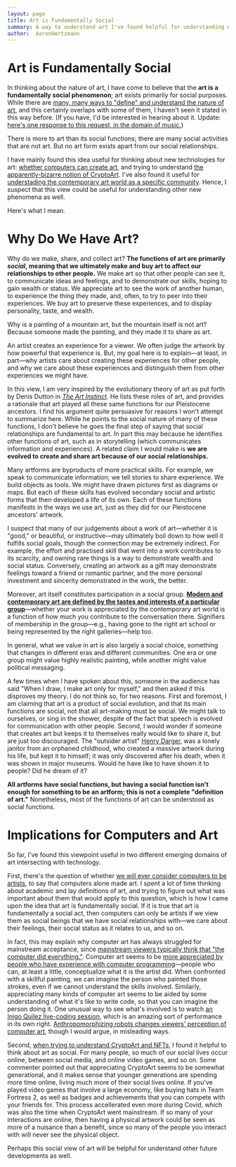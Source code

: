 ```yaml
---
layout: page
title: Art is Fundamentally Social
summary: A way to understand art I've found helpful for understanding new artistic technologies
author:  AaronHertzmann
---
```




# Art is Fundamentally Social

In thinking about the nature of art, I have come to believe that the **art is a fundamentally social phenomenon**; art exists  primarily  for social purposes. While there are [many, many ways to "define" and understand the nature of art](/2020/05/19/wiwia.html), and this certainly overlaps with some of them, I haven't seen it stated in this way before.  (If you have, I'd be interested in hearing about it. Update: [here's one response to this request, in the domain of music.](https://twitter.com/amy_tabb/status/1374059970757558278?s=20))

There is more to art than its social functions; there are many social activities that are not art. But no art form exists apart from our social relationships.

I have mainly found this idea useful for thinking about new technologies for art: [whether computers can create art](https://cacm.acm.org/magazines/2020/5/244330-computers-do-not-make-art-people-do/fulltext), and trying to understand [the apparently-bizarre notion of CryptoArt](https://theconversation.com/why-would-anyone-buy-crypto-art-let-alone-spend-millions-on-whats-essentially-a-link-to-a-jpeg-file-157115). 
I've also found it useful for [understading the contemporary art world as a specific community](/2020/06/08/wica.html).
Hence, I suspect that this view could be useful for understanding other new phenomena as well.

Here's what I mean.



Why Do We Have Art?
====

Why do we make, share, and collect art? **The functions of art are primarily _social_, meaning that we ultimately make and buy art to affect our relationships to other people.** We make art so that other people can see it, to communicate ideas and feelings, and to demonstrate our skills, hoping to gain wealth or status. We appreciate art to see the work of another human, to experience the thing they made, and, often, to try to peer into their experiences. We buy art to preserve these experiences, and to display personality, taste, and wealth.

Why is a painting of a mountain art, but the mountain itself is not art? Because someone made the painting, and they made it to share as art.

An artist creates an experience for a viewer. We often judge the artwork by how powerful that experience is. But, my goal here is to explain—at least, in part—why artists care about creating these experiences for other people, and why we care about these experiences and distinguish them from other experiences we might have.

In this view, I am very inspired by the evolutionary theory of art as put forth by Denis Dutton in [_The Art Instinct_](https://www.bloomsbury.com/us/the-art-instinct-9781608190553/). He lists these roles of art, and provides a rationale that art played all these same functions for our Pleistocene ancestors. I find his argument quite persuasive for reasons I won't attempt to summarize here. While he points to the social nature of many of these functions, I don't believe he goes the final step of saying that social relationships are fundamental to art. In part this may because he identifies other functions of art, such as in storytelling (which communicates information and experiences).  A related claim I would make is **we are evolved to create and share art because of our social relationships.**

Many artforms are byproducts of more practical skills. For example, we speak to communicate information; we tell stories to share experience. We build objects as tools. We might have drawn pictures first as diagrams or maps.  But each of these skills has evolved secondary social and artistic forms that then developed a life of its own.  Each of these functions manifests in the ways we  use art, just as they did for our Pleistocene ancestors' artwork.

I suspect that many of our judgements about a work of art—whether it is "good," or beautiful, or instructive—may ultimately boil down to how well it fulfills social goals, though the connection may be extremely indirect.  For example, the effort and practised skill that went into a work contributes to its scarcity, and owning rare things is a way to demonstrate wealth and social status. Conversely, creating an artwork as a gift may demonstrate feelings toward a friend or romantic partner, and the more personal investment and sincerity demonstrated in the work, the better.

Moreover, art itself constitutes participation in a social group. **[Modern and contemporary art are defined by the tastes and interests of a particular group](/2020/06/08/wica.html)**—whether your work is appreciated by the contemporary art world is a function of how much you contribute to the conversation there.   Signifiers of membership in the group—e.g., having gone to the right art school or being represented by the right galleries—help too.  

In general, what we value in art is also largely a social choice, something that changes in different eras and different communities. One era or one group might value highly realistic painting, while another might value political messaging.  

A few times when I have spoken about this, someone in the audience has said "When I draw, I make art only for myself," and then asked if this disproves my theory. I do not think so, for two reasons. First and foremost, I am claiming that art is a product of social evolution, and that its main functions are social, not that all art-making must be social.  We might talk to ourselves, or sing in the shower, despite of the fact that speech is evolved for communication with other people.  Second, I would wonder if someone that creates art but keeps it to themselves really would like to share it, but are just too discouraged. The "outsider artist" [Henry Darger](https://en.wikipedia.org/wiki/Henry_Darger), was a lonely janitor from an orphaned childhood, who created a massive artwork during his life, but kept it to himself; it was only discovered after his death, when it was shown in major museums. Would he have like to have shown it to people? Did he dream of it?

**All artforms have social functions, but having a social function isn't enough for something to be an artform; this is not a complete "definition of art."**   Nonetheless, most of the functions of art can be understood as social functions.



Implications for Computers and Art
====

So far, I've found this viewpoint useful in two different emerging domains of art intersecting with technology.

First, there's the question of whether [we will ever consider computers to be artists](https://cacm.acm.org/magazines/2020/5/244330-computers-do-not-make-art-people-do/fulltext), to say that computers alone made art. I spent a lot of time thinking about academic and lay definitions of art, and trying to figure out what was important about them that would apply to this question, which is how I came upon the idea that art is fundamentally social. If it is true that art is fundamentally a social act, then computers can only be artists if we view them as social beings that we have social relationships with—we care about their feelings, their social status as it relates to us, and so on.  

In fact, this may explain why computer art has always struggled for mainstream acceptance, since [mainstream viewers typically think that "the computer did everything."](https://twitter.com/artistjaneadams/status/1372534333471399936?s=20). Computer art seems to be [more appreciated by people who have experience with computer programming](https://twitter.com/NeuralBricolage/status/1362246918462701568?s=20)—people who can, at least a little, conceptualize what it is the artist did. When confronted with a skillful painting, we can imagine the person who painted those strokes, even if we cannot understand the skills involved. Similarly, appreciating many kinds of computer art seems to be aided by some understanding of what it's like to write code, so that you can imagine the person doing it. 
One unusual way to see what's involved is to watch [an Inigo Quilez live-coding session](https://www.youtube.com/watch?v=0ifChJ0nJfM), which is an amazing sort of performance in its own right.
[Anthropomorphizing robots changes viewers' perception of computer art](http://research.gold.ac.uk/id/eprint/20443/), though I would argue, in misleading ways.  

Second, [when trying to understand CryptoArt and NFTs](/2021/03/11/cryptoart.html), I found it helpful to think about art as social.  For many people, so much of our social lives occur online, between social media, and online video games, and so on.  Some commenter pointed out that appreciating CryptoArt seems to be somewhat generational, and it makes sense that younger generations are spending more time online, living much more of their social lives online. If you've played video games that involve a large economy, like buying hats in Team Fortress 2, as well as badges and achievements that you can compete with your friends for. This process accellerated even more during Covid, which was also the time when CryptoArt went mainstream. If so many of your interactions are online, then having a physical artwork could be seen as more of a nuisance than a benefit, since so many of the people you interact with will never see the physical object.

Perhaps this social view of art will be helpful for understand other future developments as well.